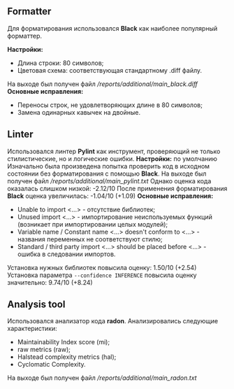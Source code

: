 ## Formatter
Для форматирования использовался **Black** как наиболее популярный форматтер.

**Настройки:**
 - Длина строки: 80 символов;
 - Цветовая схема: соответствующая стандартному .diff файлу.

На выходе был получен файл */reports/additional/main\_black.diff*
**Основные исправления:**
 - Переносы строк, не удовлетворяющих длине в 80 символов;
 - Замена одинарных кавычек на двойные.

## Linter

Использовался линтер **Pylint** как инструмент, проверяющий не только стилистические, но и логические ошибки.
**Настройки:** по умолчанию
Изначально была произведена попытка проверить код в исходном состоянии без форматирования с помощью **Black**.
На выходе был получен файл */reports/additional/main\_pylint.txt*
Однако оценка кода оказалась слишком низкой: -2.12/10
После применения форматирования **Black** оценка увеличилась: -1.04/10 (+1.09)
**Основные исправления:**
 - Unable to import <...> - отсутствие библиотек;
 - Unused import <...> - импортирование неиспользуемых функций (возникает при импортировании целых модулей);
 - Variable name / Constant name <...> doesn't conform to <...> - названия переменных не соответствуют стилю;
 - Standard / third party import <...> should be placed before <...> - ошибка в следовании импортов.

Установка нужных библиотек повысила оценку: 1.50/10 (+2.54)
Установка параметра ```--confidence INFERENCE``` повысила оценку значительно: 9.74/10 (+8.24)

## Analysis tool

Использовался анализатор кода **radon**.
Анализировались следующие характеристики:
 - Maintainability Index score (mi);
 - raw metrics (raw);
 - Halstead complexity metrics (hal);
 - Cyclomatic Complexity.

На выходе был получен файл */reports/additional/main\_radon.txt*
